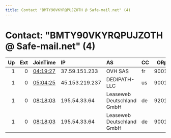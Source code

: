 ```yaml
---
title: Contact "BMTY90VKYRQPUJZOTH @ Safe-mail.net" (4)
---
```


# Contact: "BMTY90VKYRQPUJZOTH @ Safe-mail.net" (4)

|   Up |   Ext | JoinTime                                                                                            | IP             | AS                        | CC   |   ORp |   Dirp | OS    | Version   | Nickname      |   eFamMembers |
|-----:|------:|:----------------------------------------------------------------------------------------------------|:---------------|:--------------------------|:-----|------:|-------:|:------|:----------|:--------------|--------------:|
|    1 |     0 | [04:19:27](https://metrics.torproject.org/rs.html#details/11582341989B186E176D58362F1224D28BA4C9F9) | 37.59.151.233  | OVH SAS                   | fr   |  9001 |   9011 | Linux | 0.4.5.10  | Assange040fr  |            15 |
|    1 |     0 | [05:04:25](https://metrics.torproject.org/rs.html#details/3BC258C20BBB8094C12DA7CB982B36D1502FAC3C) | 45.153.219.237 | DEDIPATH-LLC              | us   |  9001 |   9011 | Linux | 0.4.5.10  | Assange041us  |            13 |
|    1 |     0 | [08:18:03](https://metrics.torproject.org/rs.html#details/444BE8642391627632AB9C192E70F7ED1253E0E4) | 195.54.33.64   | Leaseweb Deutschland GmbH | de   |  9201 |   9211 | Linux | 0.4.5.10  | Assange042de2 |            15 |
|    1 |     0 | [08:18:03](https://metrics.torproject.org/rs.html#details/54D1F9D1EE2CBC48F8F4BBF9CF0A0E7ED45FE6B7) | 195.54.33.64   | Leaseweb Deutschland GmbH | de   |  9001 |   9011 | Linux | 0.4.5.10  | Assange042de  |            15 |
